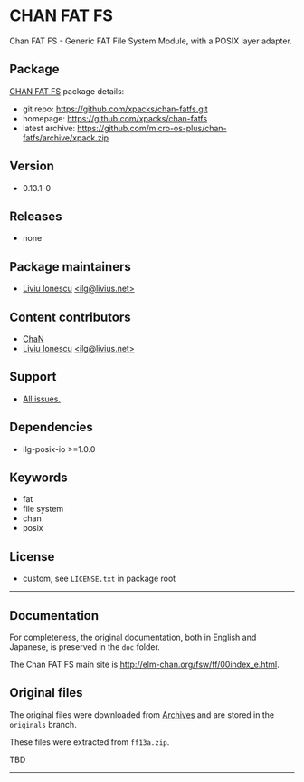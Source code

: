 # CHAN FAT FS

Chan FAT FS - Generic FAT File System Module, with a POSIX layer adapter.

## Package

[CHAN FAT FS](https://github.com/xpacks/chan-fatfs) package details:

* git repo: https://github.com/xpacks/chan-fatfs.git
* homepage: https://github.com/xpacks/chan-fatfs
* latest archive: https://github.com/micro-os-plus/chan-fatfs/archive/xpack.zip

## Version

* 0.13.1-0

## Releases

* none

## Package maintainers

* [Liviu Ionescu](http://liviusdotnet.worldpress.com) [&lt;ilg@livius.net&gt;](mailto:ilg@livius.net)

## Content contributors

* [ChaN](http://elm-chan.org)
* [Liviu Ionescu](http://liviusdotnet.worldpress.com) [&lt;ilg@livius.net&gt;](mailto:ilg@livius.net)

## Support

* [All issues.](https://github.com/xpacks/chan-fatfs/issues)

## Dependencies

* ilg-posix-io >=1.0.0

## Keywords

* fat
* file system
* chan
* posix

## License

* custom, see `LICENSE.txt` in package root

--- 
## Documentation

For completeness, the original documentation, both in English 
and Japanese, is preserved in the `doc` folder.

The Chan FAT FS main site is
http://elm-chan.org/fsw/ff/00index_e.html.

## Original files

The original files were downloaded from [Archives](http://elm-chan.org/fsw/ff/archives.html)
and are stored in the `originals` branch.

These files were extracted from `ff13a.zip`.

TBD


--- 
